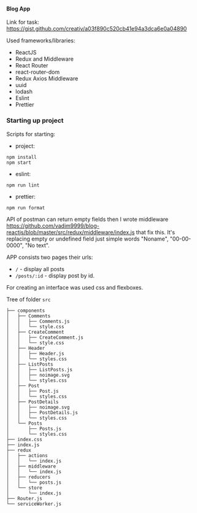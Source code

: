 #### Blog App

Link for task: 
https://gist.github.com/creativ/a03f890c520cb41e94a3dca6e0a04890

Used frameworks/libraries:

- ReactJS
- Redux and Middleware
- React Router
- react-router-dom
- Redux Axios Middleware
- uuid
- lodash
- Eslint
- Prettier

### Starting up project


Scripts for starting:

- project:


```
npm install
npm start
```

- eslint:

```
npm run lint                
```

- prettier:

```
npm run format
```

API of postman can return empty fields then I wrote middleware https://github.com/vadim9999/blog-reactjs/blob/master/src/redux/middleware/index.js that fix this. It's replacing empty or undefined field just simple words "Noname", "00-00-0000", "No text".

APP consists two pages their urls:

- `/` - display all posts
- `/posts/:id` - display post by id.

For creating an interface was used css and flexboxes.

Tree of folder `src`

```
├── components
│   ├── Comments
│   │   ├── Comments.js
│   │   └── style.css
│   ├── CreateComment
│   │   ├── CreateComment.js
│   │   └── style.css
│   ├── Header
│   │   ├── Header.js
│   │   └── styles.css
│   ├── ListPosts
│   │   ├── ListPosts.js
│   │   ├── noimage.svg
│   │   └── styles.css
│   ├── Post
│   │   ├── Post.js
│   │   └── styles.css
│   ├── PostDetails
│   │   ├── noimage.svg
│   │   ├── PostDetails.js
│   │   └── styles.css
│   └── Posts
│       ├── Posts.js
│       └── styles.css
├── index.css
├── index.js
├── redux
│   ├── actions
│   │   └── index.js
│   ├── middleware
│   │   └── index.js
│   ├── reducers
│   │   └── posts.js
│   └── store
│       └── index.js
├── Router.js
└── serviceWorker.js
```

